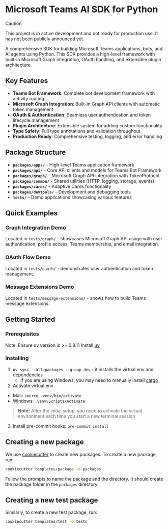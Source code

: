 # Microsoft Teams AI SDK for Python

> [!CAUTION]
> This project is in active development and not ready for production use. It has not been publicly announced yet.

A comprehensive SDK for building Microsoft Teams applications, bots, and AI agents using Python. This SDK provides a high-level framework with built-in Microsoft Graph integration, OAuth handling, and extensible plugin architecture.

## Key Features

- **Teams Bot Framework**: Complete bot development framework with activity routing
- **Microsoft Graph Integration**: Built-in Graph API clients with automatic token management
- **OAuth & Authentication**: Seamless user authentication and token lifecycle management
- **Plugin Architecture**: Extensible system for adding custom functionality
- **Type Safety**: Full type annotations and validation throughout
- **Production Ready**: Comprehensive testing, logging, and error handling

## Package Structure

- **`packages/apps/`** - High-level Teams application framework
- **`packages/api/`** - Core API clients and models for Teams Bot Framework
- **`packages/graph/`** - Microsoft Graph API integration with TokenProtocol
- **`packages/common/`** - Shared utilities (HTTP, logging, storage, events)
- **`packages/cards/`** - Adaptive Cards functionality
- **`packages/devtools/`** - Development and debugging tools
- **`tests/`** - Demo applications showcasing various features

## Quick Examples

### Graph Integration Demo
Located in `tests/graph/` - showcases Microsoft Graph API usage with user authentication, profile access, Teams membership, and email integration.

### OAuth Flow Demo  
Located in `tests/oauth/` - demonstrates user authentication and token management.

### Message Extensions Demo
Located in `tests/message-extensions/` - shows how to build Teams message extensions.

## Getting Started

### Prerequisites

Note: Ensure uv version is >= 0.8.11
Install [uv](https://docs.astral.sh/uv/getting-started/installation/)

### Installing

1. `uv sync --all-packages --group dev` - it installs the virtual env and dependencies
   - If you are using Windows, you may need to manually install [cargo](https://doc.rust-lang.org/cargo/getting-started/installation.html)
2. Activate virtual env

- Mac: `source .venv/bin/activate`
- Windows: `.venv\Scripts\Activate`

> **Note:** After the initial setup, you need to activate the virtual environment each time you start a new terminal session

3. Install pre-commit hooks: `pre-commit install`

## Creating a new package

We use [cookiecutter](https://cookiecutter.readthedocs.io/en/latest/README.html) to create new packages. To create a new package, run:

```bash
cookiecutter templates/package -o packages
```

Follow the prompts to name the package and the directory. It should create the package folder in the `packages` directory.

## Creating a new test package

Similarly, to create a new test package, run:

```bash
cookiecutter templates/test -o tests
```